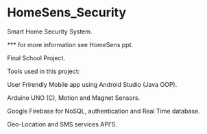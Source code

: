 # HomeSens_Security
 Smart Home Security System.
 
 *** for more information see HomeSens ppt.
 
 Final School Project.
 
 Tools used in this project:

 User Frirendly Mobile app using Android Studio (Java OOP).

 Arduino UNO (C), Motion and Magnet Sensors.

  Google Firebase for NoSQL, authentication and Real Time database.

 Geo-Location and SMS services API'S.
 
